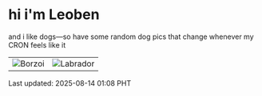 # hi i'm Leoben

and i like dogs—so have some random dog pics that change whenever my CRON feels like it

|  |  |
|--------|----------|
| ![Borzoi](https://random-dog-vercel.vercel.app/api/random-borzoi?v=1755104914) | ![Labrador](https://random-dog-vercel.vercel.app/api/random-labrador?v=1755104914) |

Last updated: 2025-08-14 01:08 PHT
